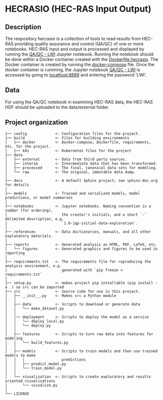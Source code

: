 # HECRASIO (HEC-RAS Input Output)


## Description
The respository hecrasio is a collection of tools to read results from HEC-RAS providing quality assurance and control (QA/QC) of one or more notebooks. HEC-RAS input and output is processed and displayed by running the [QA/QC - LWI](https://github.com/waterinstitute/hecrasio/blob/main/notebooks/QAQC-LWI.ipynb) Jupyter notebook. Running the notebook should be done within a Docker container created with the [Dockerfile.hecrasio](https://github.com/waterinstitute/hecrasio/blob/main/build/docker/Dockerfile.hecrasio). The Docker container is created by running the [docker-compose](https://github.com/waterinstitute/hecrasio/blob/main/build/docker/docker-compose.yml) file. Once the docker container is runnning, the Jupyter notebook [QA/QC - LWI](https://github.com/waterinstitute/hecrasio/blob/main/notebooks/QAQC-LWI.ipynb) is accessed by going to [localhost:8889](http://localhost:8889/lab/tree/jovyan/app/notebooks) and entering the password 'LWI'.


## Data
For using the QA/QC notebook in examining HEC-RAS data, the HEC-RAS HDF should be uploaded to the data/external folder.

## Project organization

    ├── config             <- Configuration files for the project.
    ├── build              <- Files for building environments
    │   ├── docker         <- Docker-compose, Dockerfile, requirements, etc. for the project.
    │   ├── k8s            <- Kubernetes files for the project
    ├── data
    │   ├── external       <- Data from third party sources.
    │   ├── interim        <- Intermediate data that has been transformed.
    │   ├── processed      <- The final, canonical data sets for modeling.
    │   └── raw            <- The original, immutable data dump.
    │
    ├── docs               <- A default Sphinx project; see sphinx-doc.org for details
    │
    ├── models             <- Trained and serialized models, model predictions, or model summaries
    │
    ├── notebooks          <- Jupyter notebooks. Naming convention is a number (for ordering),
    │                         the creator's initials, and a short `-` delimited description, e.g.
    │                         `1.0-jqp-initial-data-exploration`.
    │
    ├── references         <- Data dictionaries, manuals, and all other explanatory materials.
    │
    ├── reports            <- Generated analysis as HTML, PDF, LaTeX, etc.
    │   └── figures        <- Generated graphics and figures to be used in reporting
    │
    ├── requirements.txt   <- The requirements file for reproducing the analysis environment, e.g.
    │                         generated with `pip freeze > requirements.txt`
    │
    ├── setup.py           <- makes project pip installable (pip install -e .) so src can be imported
    ├── src                <- Source code for use in this project.
    │   ├── __init__.py    <- Makes src a Python module
    │   │
    │   ├── data           <- Scripts to download or generate data
    │   │   └── make_dataset.py
    │   │  
    │   │── deployment     <- Scripts to deploy the model as a service
    │   │   └── deploy_local.py
    │   │   └── deploy.py    
    │   │
    │   ├── features       <- Scripts to turn raw data into features for modeling
    │   │   └── build_features.py
    │   │
    │   ├── models         <- Scripts to train models and then use trained models to make
    │   │   │                 predictions
    │   │   ├── predict_model.py
    │   │   └── train_model.py
    │   │
    │   └── visualization  <- Scripts to create exploratory and results oriented visualizations
    │       └── visualize.py
    │
    └── LICENSE
